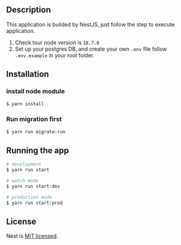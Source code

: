 ## Description

This application is builded by NestJS, just follow the step to execute application.

1. Check tour node version is `18.7.0`
2. Set up your postgres DB, and create your own `.env` file follow `.env.example` in your root folder.





## Installation

### install node module
```bash
$ yarn install
```

### Run migration first

```bash
$ yarn run migrate:run
```




## Running the app

```bash
# development
$ yarn run start

# watch mode
$ yarn run start:dev

# production mode
$ yarn run start:prod
```



## License

Nest is [MIT licensed](LICENSE).
